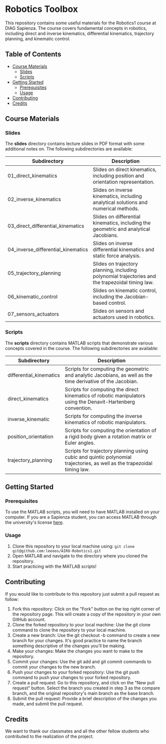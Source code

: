 # Robotics Toolbox 

This repository contains some useful materials for the Robotics1 course at DIAG Sapienza. The course covers fundamental concepts in robotics, including direct and inverse kinematics, differential kinematics, trajectory planning, and kinematic control.

## Table of Contents
- [Course Materials](#course-materials)
  - [Slides](#slides)
  - [Scripts](#scripts)
- [Getting Started](#getting-started)
  - [Prerequisites](#prerequisites)
  - [Usage](#usage)
- [Contributing](#contributing)
- [Credits](#credits)

## Course Materials

### Slides
The **slides** directory contains lecture slides in PDF format with some additional notes on. The following subdirectories are available:

| Subdirectory              | Description                                                                       |
|---------------------------|-----------------------------------------------------------------------------------|
| 01_direct_kinematics      | Slides on direct kinematics, including position and orientation representation.  |
| 02_inverse_kinematics     | Slides on inverse kinematics, including analytical solutions and numerical methods.|
| 03_direct_differential_kinematics | Slides on differential kinematics, including the geometric and analytical Jacobians. |
| 04_inverse_differential_kinematics| Slides on inverse differential kinematics and static force analysis.                |
| 05_trajectory_planning    | Slides on trajectory planning, including polynomial trajectories and the trapezoidal timing law.|
| 06_kinematic_control      | Slides on kinematic control, including the Jacobian-based control.                     |
| 07_sensors_actuators      | Slides on sensors and actuators used in robotics.                                    |

### Scripts
The **scripts** directory contains MATLAB scripts that demonstrate various concepts covered in the course. The following subdirectories are available:

| Subdirectory              | Description                                                       |
|---------------------------|-------------------------------------------------------------------|
| differential_kinematics   | Scripts for computing the geometric and analytic Jacobians, as well as the time derivative of the Jacobian.|
| direct_kinematics         | Scripts for computing the direct kinematics of robotic manipulators using the Denavit-Hartenberg convention.|
| inverse_kinematic         | Scripts for computing the inverse kinematics of robotic manipulators.|
| position_orientation      | Scripts for computing the orientation of a rigid body given a rotation matrix or Euler angles.|
| trajectory_planning       | Scripts for trajectory planning using cubic and quintic polynomial trajectories, as well as the trapezoidal timing law.|

## Getting Started

### Prerequisites
To use the MATLAB scripts, you will need to have MATLAB installed on your computer. If you are a Sapienza student, you can access MATLAB through the university's license [here](https://it.mathworks.com/academia/tah-portal/sapienza-universita-di-roma-40576534.html).

### Usage
1. Clone this repository to your local machine using: ``git clone git@github.com:leeoos/AIRO-Robotics1.git``
2. Open MATLAB and navigate to the directory where you cloned the repository.
3. Start practicing with the MATLAB scripts!

## Contributing
If you would like to contribute to this repository just submit a pull request as follow:
1. Fork this repository: Click on the "Fork" button on the top right corner of the repository page. This will create a copy of the repository in your own GitHub account.
2. Clone the forked repository to your local machine: Use the git clone command to clone the repository to your local machine.
3. Create a new branch: Use the git checkout -b command to create a new branch for your changes. It's good practice to name the branch something descriptive of the changes you'll be making.
4. Make your changes: Make the changes you want to make to the repository.
5. Commit your changes: Use the git add and git commit commands to commit your changes to the new branch.
6. Push your changes to your forked repository: Use the git push command to push your changes to your forked repository.
7. Create a pull request: Go to this repository, and click on the "New pull request" button. Select the branch you created in step 3 as the compare branch, and the original repository's main branch as the base branch.
8. Submit the pull request: Provide a brief description of the changes you made, and submit the pull request.

## Credits
We want to thank our classmates and all the other fellow students who contributed to the realization of the project.
